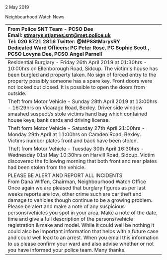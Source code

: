 2 May 2019

Neighbourhood Watch News

| From Police SNT Team - PCSO Dee <br>Email: stmarys.stjames.snt@met.police.uk <br>Tel: 020 8721 2816 Twitter: @MPSStMarysRY <br>Dedicated Ward Officers: PC Peter Rose, PC Sophie Scott , PCSO Lovyna Dee, PCSO Angel Parnell                                                                                                                                                                                                                                                                                                                                                                                                                                                                                                                                                             |
| :--------------------------------------------------------------------------------------------------------------------------------------------------------------------------------------------------------------------------------------------------------------------------------------------------------------------------------------------------------------------------------------------------------------------------------------------------------------------------------------------------------------------------------------------------------------------------------------------------------------------------------------------------------------------------------------------------------------------------------------------------------------------------------------- |
| Residential Burglary - Friday 26th April 2019 at 01:30hrs - 10:00hrs on Ellenborough Road, Sidcup. The victim's house has been burgled and property taken. No sign of forced entry to the property possibly someone has a spare key. Front doors were not locked but closed. It is possible to open the doors from outside.                                                                                                                                                                                                                                                                                                                                                                                                                                                              |
| Theft from Motor Vehicle - Sunday 28th April 2019 at 13:00hrs - 16:29hrs on Vicarage Road, Bexley. Driver side window smashed suspect/s stole victims hand bag which contained house keys, bank cards and driving license.                                                                                                                                                                                                                                                                                                                                                                                                                                                                                                                                                               |
| Theft form Motor Vehicle - Saturday 27th April 21:00hrs - Monday 29th April at 11:00hrs on Camden Road, Bexley. Victims number plates front and back have been stolen.                                                                                                                                                                                                                                                                                                                                                                                                                                                                                                                                                                                                                   |
| Theft from Motor Vehicle - Tuesday 30th April 16:30hrs - Wednesday 01st May 10:30hrs on Harvill Road, Sidcup. Victim discovered the following morning that both front and rear plates had been stolen from the vehicle.                                                                                                                                                                                                                                                                                                                                                                                                                                                                                                                                                                  |
| PLEASE BE ALERT AND REPORT ALL INCIDENTS <br>From Dana Wiffen, Chairman, Neighbourhood Watch Office <br>Once again we are pleased that burglary figures as per last weeks reports are low, other crime such are car theft and damage to vehicles though continue to be a growing problem. Please be alert and make a note of any suspicious persons/vehicles you spot in your area. Make a note of the date, time and give a full description of the persons/vehicle registration & make and model. While it could well be nothing it could also be important information that helps with a future case and could well lead to an arrest. When you email this information to us please confirm your ward and also advise whether or not you have informed your police team. Many thanks. |
